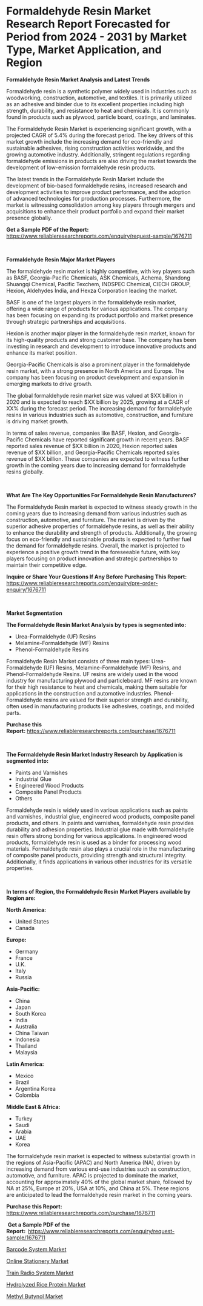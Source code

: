<p><h1>Formaldehyde Resin Market Research Report Forecasted for Period from 2024 -  2031 by Market Type, Market Application, and Region</h1></p><p><strong>Formaldehyde Resin Market Analysis and Latest Trends</strong></p>
<p><p>Formaldehyde resin is a synthetic polymer widely used in industries such as woodworking, construction, automotive, and textiles. It is primarily utilized as an adhesive and binder due to its excellent properties including high strength, durability, and resistance to heat and chemicals. It is commonly found in products such as plywood, particle board, coatings, and laminates.</p><p>The Formaldehyde Resin Market is experiencing significant growth, with a projected CAGR of 5.4% during the forecast period. The key drivers of this market growth include the increasing demand for eco-friendly and sustainable adhesives, rising construction activities worldwide, and the growing automotive industry. Additionally, stringent regulations regarding formaldehyde emissions in products are also driving the market towards the development of low-emission formaldehyde resin products.</p><p>The latest trends in the Formaldehyde Resin Market include the development of bio-based formaldehyde resins, increased research and development activities to improve product performance, and the adoption of advanced technologies for production processes. Furthermore, the market is witnessing consolidation among key players through mergers and acquisitions to enhance their product portfolio and expand their market presence globally.</p></p>
<p><strong>Get a Sample PDF of the Report:&nbsp;</strong> <a href="https://www.reliableresearchreports.com/enquiry/request-sample/1676711">https://www.reliableresearchreports.com/enquiry/request-sample/1676711</a></p>
<p>&nbsp;</p>
<p><strong>Formaldehyde Resin Major Market Players</strong></p>
<p><p>The formaldehyde resin market is highly competitive, with key players such as BASF, Georgia-Pacific Chemicals, ASK Chemicals, Achema, Shandong Shuangqi Chemical, Pacific Texchem, INDSPEC Chemical, CIECH GROUP, Hexion, Aldehydes India, and Hexza Corporation leading the market.</p><p>BASF is one of the largest players in the formaldehyde resin market, offering a wide range of products for various applications. The company has been focusing on expanding its product portfolio and market presence through strategic partnerships and acquisitions.</p><p>Hexion is another major player in the formaldehyde resin market, known for its high-quality products and strong customer base. The company has been investing in research and development to introduce innovative products and enhance its market position.</p><p>Georgia-Pacific Chemicals is also a prominent player in the formaldehyde resin market, with a strong presence in North America and Europe. The company has been focusing on product development and expansion in emerging markets to drive growth.</p><p>The global formaldehyde resin market size was valued at $XX billion in 2020 and is expected to reach $XX billion by 2025, growing at a CAGR of XX% during the forecast period. The increasing demand for formaldehyde resins in various industries such as automotive, construction, and furniture is driving market growth.</p><p>In terms of sales revenue, companies like BASF, Hexion, and Georgia-Pacific Chemicals have reported significant growth in recent years. BASF reported sales revenue of $XX billion in 2020, Hexion reported sales revenue of $XX billion, and Georgia-Pacific Chemicals reported sales revenue of $XX billion. These companies are expected to witness further growth in the coming years due to increasing demand for formaldehyde resins globally.</p></p>
<p>&nbsp;</p>
<p><strong>What Are The Key Opportunities For Formaldehyde Resin Manufacturers?</strong></p>
<p><p>The Formaldehyde Resin market is expected to witness steady growth in the coming years due to increasing demand from various industries such as construction, automotive, and furniture. The market is driven by the superior adhesive properties of formaldehyde resins, as well as their ability to enhance the durability and strength of products. Additionally, the growing focus on eco-friendly and sustainable products is expected to further fuel the demand for formaldehyde resins. Overall, the market is projected to experience a positive growth trend in the foreseeable future, with key players focusing on product innovation and strategic partnerships to maintain their competitive edge.</p></p>
<p><strong>Inquire or Share Your Questions If Any Before Purchasing This Report:</strong> <a href="https://www.reliableresearchreports.com/enquiry/pre-order-enquiry/1676711">https://www.reliableresearchreports.com/enquiry/pre-order-enquiry/1676711</a></p>
<p>&nbsp;</p>
<p><strong>Market Segmentation</strong></p>
<p><strong>The Formaldehyde Resin Market Analysis by types is segmented into:</strong></p>
<p><ul><li>Urea-Formaldehyde (UF) Resins</li><li>Melamine-Formaldehyde (MF) Resins</li><li>Phenol-Formaldehyde Resins</li></ul></p>
<p><p>Formaldehyde Resin Market consists of three main types: Urea-Formaldehyde (UF) Resins, Melamine-Formaldehyde (MF) Resins, and Phenol-Formaldehyde Resins. UF resins are widely used in the wood industry for manufacturing plywood and particleboard. MF resins are known for their high resistance to heat and chemicals, making them suitable for applications in the construction and automotive industries. Phenol-Formaldehyde resins are valued for their superior strength and durability, often used in manufacturing products like adhesives, coatings, and molded parts.</p></p>
<p><strong>Purchase this Report:&nbsp;</strong><a href="https://www.reliableresearchreports.com/purchase/1676711">https://www.reliableresearchreports.com/purchase/1676711</a></p>
<p>&nbsp;</p>
<p><strong>The Formaldehyde Resin Market Industry Research by Application is segmented into:</strong></p>
<p><ul><li>Paints and Varnishes</li><li>Industrial Glue</li><li>Engineered Wood Products</li><li>Composite Panel Products</li><li>Others</li></ul></p>
<p><p>Formaldehyde resin is widely used in various applications such as paints and varnishes, industrial glue, engineered wood products, composite panel products, and others. In paints and varnishes, formaldehyde resin provides durability and adhesion properties. Industrial glue made with formaldehyde resin offers strong bonding for various applications. In engineered wood products, formaldehyde resin is used as a binder for processing wood materials. Formaldehyde resin also plays a crucial role in the manufacturing of composite panel products, providing strength and structural integrity. Additionally, it finds applications in various other industries for its versatile properties.</p></p>
<p>&nbsp;</p>
<p><strong>In terms of Region, the Formaldehyde Resin Market Players available by Region are:</strong></p>
<p>
    <p> <strong> North America: </strong>
        <ul>
            <li>United States</li>
            <li>Canada</li>
        </ul>
        </p> 
    <p> <strong> Europe: </strong>
        <ul>
            <li>Germany</li>
            <li>France</li>
            <li>U.K.</li>
            <li>Italy</li>
            <li>Russia</li>
        </ul>
        </p> 
    <p> <strong> Asia-Pacific: </strong>
        <ul>
            <li>China</li>
            <li>Japan</li>
            <li>South Korea</li>
            <li>India</li>
            <li>Australia</li>
            <li>China Taiwan</li>
            <li>Indonesia</li>
            <li>Thailand</li>
            <li>Malaysia</li>
        </ul>
        </p> 
    <p> <strong> Latin America: </strong>
        <ul>
            <li>Mexico</li>
            <li>Brazil</li>
            <li>Argentina Korea</li>
            <li>Colombia</li>
        </ul>
        </p> 
    <p> <strong> Middle East & Africa: </strong>
        <ul>
            <li>Turkey</li>
            <li>Saudi</li>
            <li>Arabia</li>
            <li>UAE</li>
            <li>Korea</li>
        </ul>
    </p>
    </p>
<p><p>The formaldehyde resin market is expected to witness substantial growth in the regions of Asia-Pacific (APAC) and North America (NA), driven by increasing demand from various end-use industries such as construction, automotive, and furniture. APAC is projected to dominate the market, accounting for approximately 40% of the global market share, followed by NA at 25%, Europe at 20%, USA at 10%, and China at 5%. These regions are anticipated to lead the formaldehyde resin market in the coming years.</p></p>
<p><strong>Purchase this Report: </strong><a href="https://www.reliableresearchreports.com/purchase/1676711">https://www.reliableresearchreports.com/purchase/1676711</a></p>
<p>&nbsp;<strong>Get a Sample PDF of the Report:&nbsp;&nbsp;</strong><a href="https://www.reliableresearchreports.com/enquiry/request-sample/1676711">https://www.reliableresearchreports.com/enquiry/request-sample/1676711</a></p>
<p><strong></strong></p>
<p><p><a href="https://medium.com/@fosterfahey1016/barcode-system-market-competitive-analysis-market-trends-and-forecast-to-2031-ae22afdb0681">Barcode System Market</a></p><p><a href="https://medium.com/@joanacasper19/online-stationery-market-research-report-its-history-and-forecast-2024-to-2031-bf6562091a7b">Online Stationery Market</a></p><p><a href="https://medium.com/@fosterfahey1016/train-radio-system-market-insights-into-market-cagr-market-trends-and-growth-strategies-d7926cd420c9">Train Radio System Market</a></p><p><a href="https://github.com/markusgodoy/Market-Research-Report-List-2/blob/main/hydrolyzed-rice-protein-market.md">Hydrolyzed Rice Protein Market</a></p><p><a href="https://github.com/luckyshygirl/Market-Research-Report-List-3/blob/main/methyl-butynol-market.md">Methyl Butynol Market</a></p></p>